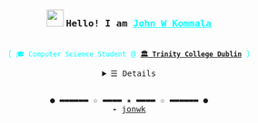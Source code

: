 <h3 align="center"><img src="https://raw.githubusercontent.com/MartinHeinz/MartinHeinz/master/wave.gif" width="30px">
  <samp> Hello! I am 
    <b> <a rel="nofollow noopener noreferrer" target="_blank" href="https://github.com/JohnWesleyK" style="color:cyan;">John W Kommala
      </a> </b>
  </samp>
</h3>

<p align="center" style="color:cyan;"><br>
  <samp>
    〔 <code>🎓 Computer Science Student</code> @ <a href="https://www.tcd.ie/"><b><code>🏛 Trinity College Dublin</code></b></a> 〕
    <br>
  </samp>
</p>

<details align="center">
   <summary> <samp> &#9776; Details</samp></summary>
   <p align="center">
     <br>
      <a href="https://www.linkedin.com/in/john-wesley-kommala-920739197/" target="_blank"><img alt="Linkedin" src="https://img.shields.io/badge/linkedin%20-%230077B5.svg?&style=for-the-badge&logo=linkedin&logoColor=white"></a>
      <a href="mailto:johnwesleygithub@gmail.com" target="_blank"><img alt="Gmail" src="https://img.shields.io/badge/gmail-D14836?&style=for-the-badge&logo=gmail&logoColor=white"></a>
      <a href="https://www.hackerrank.com/johnwesleygithub" target="_blank"><img alt="Hackerrank" src="https://img.shields.io/badge/-Hackerrank-2EC866?style=for-the-badge&logo=HackerRank&logoColor=white"></a>
      <br>
     
  <br>
  <img src="https://github-readme-stats.vercel.app/api?username=jonwk&theme=radical&show_icons=true&hide_border=true" />
  <br>
<img src="https://github-readme-stats.vercel.app/api/top-langs/?username=jonwk&theme=radical&show_icons=true&hide_border=true&layout=compact&langs_count=8"/>
  <br>
     <a href="https://github.com/jonwk?tab=followers" target="_blank"><img alt="Updates" src="https://img.shields.io/badge/--000000?style=flat-square&logo=RSS&logoColor=white"></a>
     <a href="https://github.com/jonwk" target="_blank"><img alt="jonwk" src="https://badges.pufler.dev/visits/jonwk/jonwk?logo=GitHub&label=visits&color=success&logoColor=white&style=flat-square"/></a>
     <a href="https://github.com/jonwk/jonwk" target="_blank"><img alt="GitHub hits" src="https://img.shields.io/github/last-commit/jonwk/jonwk?label=profile%20updated&style=flat-square"></a>
  </samp>
  </p>
</details>

<br>

<samp>
  <p align="center">
    ● ▬▬▬▬▬▬ ☆ ▬▬▬▬ ★ ▬▬▬▬ ☆ ▬▬▬▬▬▬ ●<br>
    <b>-</b> <a href="https://github.com/jonwk">jonwk</a>
  </p>
</samp>

<!-- This is made with inspiration from kevinjycui link: https://github.com/kevinjycui -->
